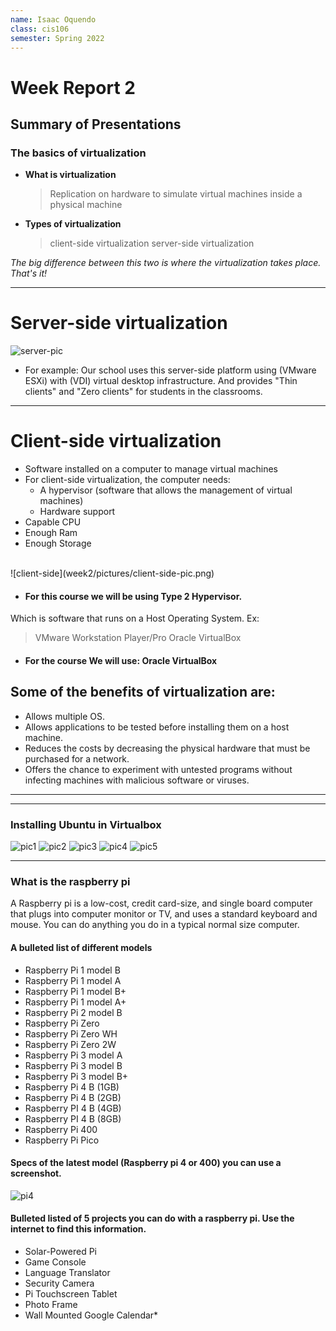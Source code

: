 ```yaml
---
name: Isaac Oquendo
class: cis106
semester: Spring 2022
---
```


# Week Report 2
## Summary of Presentations

### The basics of virtualization

* **What is virtualization**
  > Replication on hardware to simulate virtual machines inside a physical machine
* **Types of virtualization**
  >client-side virtualization
  >server-side virtualization
  
 _The big difference between this two is where the virtualization takes place. That's it!_

---
# Server-side virtualization
![server-pic](week2/pictures/server-side-pic.png)

 * For example:  Our school uses this server-side platform using (VMware ESXi) with (VDI) virtual desktop infrastructure. And provides "Thin clients" and "Zero clients" for students in the classrooms.

 ---
 
# Client-side virtualization

* Software installed on a computer to manage virtual machines
* For client-side virtualization, the computer needs: 
  * A hypervisor (software that allows the management of virtual machines)
  * Hardware support
* Capable CPU
* Enough Ram
* Enough Storage
<br>
![client-side](week2/pictures/client-side-pic.png)

* #### For this course we will be using Type 2 Hypervisor. 
Which is software that runs on a Host Operating System. Ex:
>VMware Workstation Player/Pro
>Oracle VirtualBox
* #### For the course We will use: Oracle VirtualBox
## Some of the benefits of virtualization are:

* Allows multiple OS.
* Allows applications to be tested before installing them on a host machine.
* Reduces the costs by decreasing the physical hardware that must be purchased for a network.
* Offers the chance to experiment with untested programs without infecting machines with malicious software or viruses.

---
---

### Installing Ubuntu in Virtualbox

![pic1](week2/pictures/virtualBox-settings-1.png)
![pic2](week2/pictures/virtualBox-settings-2.png)
![pic3](week2/pictures/virtualBox-settings-3.png)
![pic4](week2/pictures/virtualBox-settings-4.png)
![pic5](week2/pictures/virtualBox-settings-5.png)

---
### What is the raspberry pi

A Raspberry pi is a low-cost, credit card-size, and single board computer that plugs into computer monitor or TV, and uses a standard keyboard and mouse. You can do anything you do in a typical normal size computer.


#### A bulleted list of different models

* Raspberry Pi 1 model B
* Raspberry Pi 1 model A
* Raspberry Pi 1 model B+
* Raspberry Pi 1 model A+
* Raspberry Pi 2 model B
* Raspberry Pi Zero
* Raspberry Pi Zero WH
* Raspberry Pi Zero 2W
* Raspberry Pi 3 model A
* Raspberry Pi 3 model B
* Raspberry Pi 3 model B+
* Raspberry Pi 4 B (1GB)
* Raspberry Pi 4 B (2GB)
* Raspberry PI 4 B (4GB)
* Raspberry PI 4 B (8GB)
* Raspberry Pi 400
* Raspberry Pi Pico

#### Specs of the latest model (Raspberry pi 4 or 400) you can use a screenshot.

![pi4](week2/pictures/Pi4.png)

#### Bulleted listed of 5 projects you can do with a raspberry pi. Use the internet to find this information.

* Solar-Powered Pi
* Game Console
* Language Translator
* Security Camera
* Pi Touchscreen Tablet
* Photo Frame
* Wall Mounted Google Calendar*